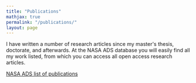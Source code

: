 ```yaml
---
title: "Publications"
mathjax: true
permalink: "/publications/"
layout: page
---
```


I have written a number of research articles since my master's thesis, doctorate, and afterwards. At the NASA ADS database you will easily find all my work listed, from which you can access all open access research articles.

[NASA ADS list of publications](https://ui.adsabs.harvard.edu/search/fq=%7B!type%3Daqp%20v%3D%24fq_database%7D&fq_database=(database%3Aastronomy%20OR%20database%3Aphysics)&q=%20author%3A"keilmann%2C%20eduard"&sort=date%20desc%2C%20bibcode%20desc&p_=0)
